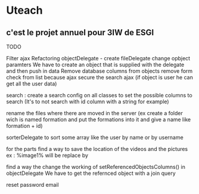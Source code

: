 # Uteach

## c'est le projet annuel pour 3IW de ESGI


TODO

Filter ajax
Refactoring objectDelegate
	- create fileDelegate
		change opbject paramters
	We have to create an object that is supplied with the delegate and then push in data
Remove database columns from objects
remove form check from list because ajax
secure the search ajax (if object is user he can get all the user data)

search :
	create a search config on all classes to set the possible columns to search (It's to not search with id column with a string for example)

rename the files where there are moved in the server (ex create a folder wich is named formation and put the formations into it and give a name like formation + id)

sorterDelegate to sort some array like the user by name or by username

for the parts find a way to save the location of the videos and the pictures 
	ex : %image1% will be replace by 

find a way the change the working of setReferencedObjectsColumns() in objectDelegate 
	We have to get the refernced object with a join query

reset password email